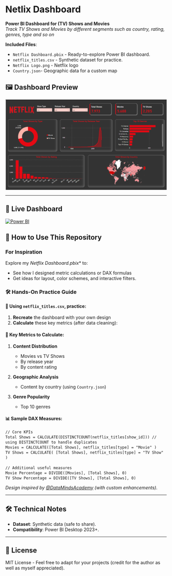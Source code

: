 # Netlix Dashboard
**Power BI Dashboard for (TV) Shows and Movies**  
*Track TV Shows and Movies by different segments such as country, rating, genres, type and so on*  
 
**Included Files**:  
- `Netflix Dashboard.pbix` - Ready-to-explore Power BI dashboard.  
- `netflix_titles.csv` - Synthetic dataset for practice.
- `Netflix Logo.png` - Netflix logo
- `Country.json`- Geographic data for a custom map
  
## 🖼️ **Dashboard Preview**  
![Dashboard Background](https://github.com/AnnieTheAnalyst/netflix-dashboard/blob/main/netflix%20dashboard%20snapshot.png?raw=true)

---

## 🌟 Live Dashboard  
[![Power BI](https://img.shields.io/badge/View_Interactive_Dashboard-FFB900?logo=powerbi&logoColor=white)](https://app.powerbi.com/your-link)  

## 📂 How to Use This Repository  

### For Inspiration  
Explore my *Netflix Dashboard.pbix** to:  
- See how I designed metric calculations or DAX formulas 
- Get ideas for layout, color schemes, and interactive filters.  

### 🛠️ Hands-On Practice Guide

#### 📂 Using `netflix_titles.csv`, practice:
1. **Recreate** the dashboard with your own design
2. **Calculate** these key metrics (after data cleaning):

#### 🔢 Key Metrics to Calculate:
1. **Content Distribution**  
   - Movies vs TV Shows  
   - By release year  
   - By content rating  

2. **Geographic Analysis**  
   - Content by country (using `Country.json`)  

3. **Genre Popularity**  
   - Top 10 genres  


#### 📊 Sample DAX Measures:
```dax
// Core KPIs
Total Shows = CALCULATE(DISTINCTCOUNT(netflix_titles[show_id])) // using DISTINCTCOUNT to handle duplicates
Movies = CALCULATE([Total Shows], netflix_titles[type] = "Movie" )
TV Shows = CALCULATE( [Total Shows], netflix_titles[type] = "TV Show" )

// Additional useful measures
Movie Percentage = DIVIDE([Movies], [Total Shows], 0)
TV Show Percentage = DIVIDE([TV Shows], [Total Shows], 0)

```

*Design inspired by [@DataMindsAcademy](https://www.youtube.com/watch?v=Dq2cXSOJRPw&t=624s) (with custom enhancements).*  

---

## 🛠️ Technical Notes  
- **Dataset**: Synthetic data (safe to share).  
- **Compatibility**: Power BI Desktop 2023+.  

---

## 📜 License  
MIT License - Feel free to adapt for your projects (credit for the author as well as myself appreciated).  
